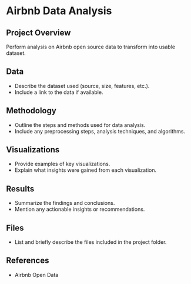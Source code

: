 # Airbnb Data Analysis

## Project Overview
Perform analysis on Airbnb open source data to transform into usable dataset. 

## Data
- Describe the dataset used (source, size, features, etc.).
- Include a link to the data if available.

## Methodology
- Outline the steps and methods used for data analysis.
- Include any preprocessing steps, analysis techniques, and algorithms.

## Visualizations
- Provide examples of key visualizations.
- Explain what insights were gained from each visualization.

## Results
- Summarize the findings and conclusions.
- Mention any actionable insights or recommendations.

## Files
- List and briefly describe the files included in the project folder.

## References
- Airbnb Open Data
